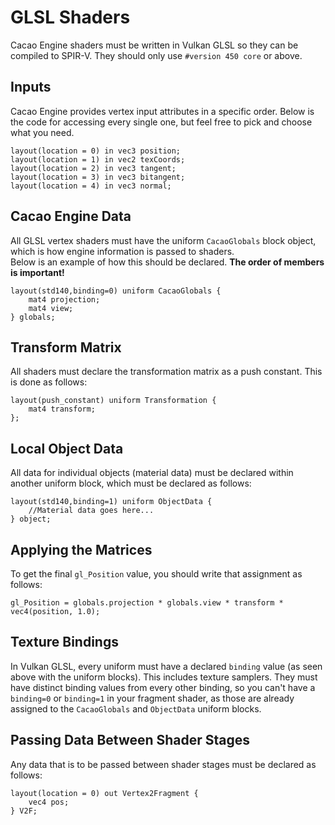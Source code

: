 # GLSL Shaders

Cacao Engine shaders must be written in Vulkan GLSL so they can be compiled to SPIR-V. They should only use `#version 450 core` or above.

## Inputs
Cacao Engine provides vertex input attributes in a specific order. Below is the code for accessing every single one, but feel free to pick and choose what you need.
```{code-block} glsl
layout(location = 0) in vec3 position;
layout(location = 1) in vec2 texCoords;
layout(location = 2) in vec3 tangent;
layout(location = 3) in vec3 bitangent;
layout(location = 4) in vec3 normal;
```

## Cacao Engine Data
All GLSL vertex shaders must have the uniform `CacaoGlobals` block object, which is how engine information is passed to shaders.  
Below is an example of how this should be declared. **The order of members is important!**  
```{code-block} glsl
layout(std140,binding=0) uniform CacaoGlobals {
	mat4 projection;
	mat4 view;
} globals;
``` 

## Transform Matrix
All shaders must declare the transformation matrix as a push constant. This is done as follows:
```{code-block} glsl
layout(push_constant) uniform Transformation {
	mat4 transform;
};
```

## Local Object Data
All data for individual objects (material data) must be declared within another uniform block, which must be declared as follows:
```{code-block} glsl
layout(std140,binding=1) uniform ObjectData {
	//Material data goes here...
} object;
```  

## Applying the Matrices
To get the final `gl_Position` value, you should write that assignment as follows:
```{code-block} glsl
gl_Position = globals.projection * globals.view * transform * vec4(position, 1.0);
```

## Texture Bindings
In Vulkan GLSL, every uniform must have a declared `binding` value (as seen above with the uniform blocks). This includes texture samplers. They must have distinct binding values from every other binding, so you can't have a `binding=0` or `binding=1` in your fragment shader, as those are already assigned to the `CacaoGlobals` and `ObjectData` uniform blocks.

## Passing Data Between Shader Stages
Any data that is to be passed between shader stages must be declared as follows:
```{code-block} glsl
layout(location = 0) out Vertex2Fragment {
	vec4 pos;
} V2F;
```
